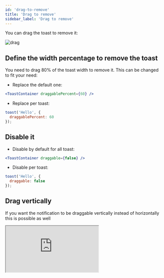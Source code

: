```yaml
---
id: 'drag-to-remove'
title: 'Drag to remove'
sidebar_label: 'Drag to remove'
---
```


You can drag the toast to remove it:

![drag](https://user-images.githubusercontent.com/5574267/38770523-9438ff7c-4014-11e8-93a5-acd7dbdae52b.gif)

## Define the width percentage to remove the toast

You need to drag 80% of the toast width to remove it. This can be changed to fit your need:

- Replace the default one:

```jsx
<ToastContainer draggablePercent={60} />
```

- Replace per toast:

```jsx
toast('Hello', {
  draggablePercent: 60
});
```

## Disable it

- Disable by default for all toast:

```jsx
<ToastContainer draggable={false} />
```

- Disable per toast:

```jsx
toast('Hello', {
  draggable: false
});
```

## Drag vertically

If you want the notification to be draggable vertically instead of horizontally this is possible as well

<iframe src="https://codesandbox.io/embed/react-toastify-drag-y-lh88i?fontsize=14&hidenavigation=1&theme=dark&view=preview"
     style={
       {
            width:"100%",
            height: "500px",
            border:0,
          borderRadius: "4px",
          overflow:"hidden"
       }
     }
     title="react-toastify-drag-y"
     allow="accelerometer; ambient-light-sensor; camera; encrypted-media; geolocation; gyroscope; hid; microphone; midi; payment; usb; vr; xr-spatial-tracking"
     sandbox="allow-forms allow-modals allow-popups allow-presentation allow-same-origin allow-scripts"
   ></iframe>
